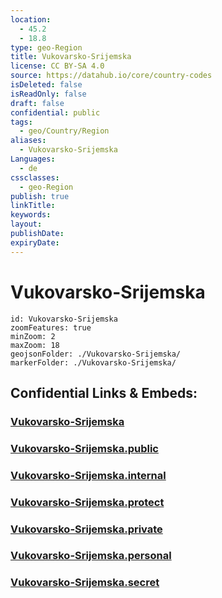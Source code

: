 ```yaml
---
location:
  - 45.2
  - 18.8
type: geo-Region
title: Vukovarsko-Srijemska
license: CC BY-SA 4.0
source: https://datahub.io/core/country-codes
isDeleted: false
isReadOnly: false
draft: false
confidential: public
tags:
  - geo/Country/Region
aliases:
  - Vukovarsko-Srijemska
Languages:
  - de
cssclasses:
  - geo-Region
publish: true
linkTitle:
keywords:
layout:
publishDate:
expiryDate:
---
```


# Vukovarsko-Srijemska

```leaflet
id: Vukovarsko-Srijemska
zoomFeatures: true 
minZoom: 2 
maxZoom: 18
geojsonFolder: ./Vukovarsko-Srijemska/
markerFolder: ./Vukovarsko-Srijemska/
```


## Confidential Links & Embeds: 

### [Vukovarsko-Srijemska](/_Standards/Earth/Continent/Europe/Europe~Central/Croatia/Counties/Vukovarsko-Srijemska.md) 

### [Vukovarsko-Srijemska.public](/_public/Earth/Continent/Europe/Europe~Central/Croatia/Counties/Vukovarsko-Srijemska.public.md) 

### [Vukovarsko-Srijemska.internal](/_internal/Earth/Continent/Europe/Europe~Central/Croatia/Counties/Vukovarsko-Srijemska.internal.md) 

### [Vukovarsko-Srijemska.protect](/_protect/Earth/Continent/Europe/Europe~Central/Croatia/Counties/Vukovarsko-Srijemska.protect.md) 

### [Vukovarsko-Srijemska.private](/_private/Earth/Continent/Europe/Europe~Central/Croatia/Counties/Vukovarsko-Srijemska.private.md) 

### [Vukovarsko-Srijemska.personal](/_personal/Earth/Continent/Europe/Europe~Central/Croatia/Counties/Vukovarsko-Srijemska.personal.md) 

### [Vukovarsko-Srijemska.secret](/_secret/Earth/Continent/Europe/Europe~Central/Croatia/Counties/Vukovarsko-Srijemska.secret.md)

